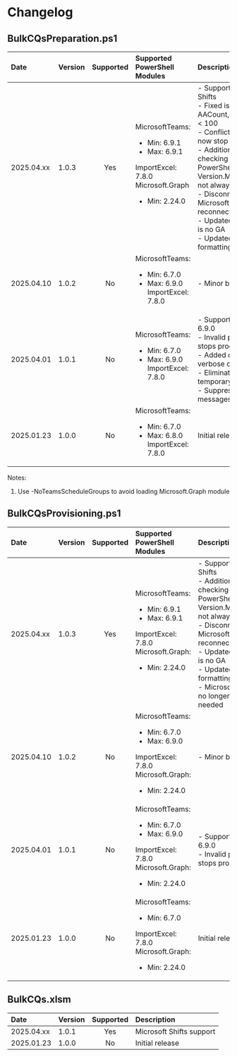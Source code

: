 # Changelog

## BulkCQsPreparation.ps1

| Date       | Version | Supported | Supported PowerShell Modules | Description                                               |
|:-----------|:-------|:---------:|:-----------------------------|:----------------------------------------------------------|
| 2025.04.xx | 1.0.3  | Yes       | MicrosoftTeams:<ul><li>Min: 6.9.1</li><li>Max: 6.9.1</li></ul>ImportExcel: 7.8.0<br>Microsoft.Graph<ul><li>Min: 2.24.0</li></ul> | - Support for Microsoft Shifts<br>- Fixed issue with -AACount, -CQCount when < 100<br>- Conflicting parameters now stop processing<br>- Additional method for checking version of PowerShell modules as Version.Major/Version.Minor not always returned<br>- Disconnect from Microsoft.Graph before reconnect<br>- Updated Help as Callback is no GA<br>- Updated output formatting |
| 2025.04.10 | 1.0.2  | No        | MicrosoftTeams:<ul><li>Min: 6.7.0</li><li>Max: 6.9.0<br>ImportExcel: 7.8.0 | - Minor bug fixes        |
| 2025.04.01 | 1.0.1  | No        | MicrosoftTeams:<ul><li>Min: 6.7.0</li><li>Max: 6.9.0<br>ImportExcel: 7.8.0  | - Support MicrosoftTeams  6.9.0<br>- Invalid paramater now stops processing<br>- Added counters on verbose output<br>- Eliminated use of temporary spreadsheets<br>- Suppressed CQ warning messages |
| 2025.01.23 | 1.0.0  | No        | MicrosoftTeams:<ul><li>Min: 6.7.0</li><li>Max: 6.8.0<br>ImportExcel: 7.8.0  | Initial release               |

Notes:
1. Use -NoTeamsScheduleGroups to avoid loading Microsoft.Graph module

## BulkCQsProvisioning.ps1

| Date       | Version | Supported | Supported PowerShell Modules | Description                                               |
|:-----------|:-------|:---------:|:-----------------------------|:----------------------------------------------------------|
| 2025.04.xx | 1.0.3  | Yes       | MicrosoftTeams:<ul><li>Min: 6.9.1</li><li>Max: 6.9.1</li></ul>ImportExcel: 7.8.0<br>Microsoft.Graph:<ul><li>Min: 2.24.0</li></ul> |  - Support for Microsoft Shifts<br>- Additional method for checking version of PowerShell modules as Version.Major/Version.Minor not always returned<br>- Disconnect from Microsoft.Graph before reconnect<br>- Updated Help as Callback is no GA<br>- Updated output formatting<br>- Microsoft.Graph module no longer loaded if not needed |
| 2025.04.10 | 1.0.2  | No        | MicrosoftTeams:<ul><li>Min: 6.7.0</li><li>Max: 6.9.0</li></ul>ImportExcel: 7.8.0<br>Microsoft.Graph:<ul><li>Min: 2.24.0</li></ul>  | - Minor bug fixes |
| 2025.04.01 | 1.0.1  | No        | MicrosoftTeams:<ul><li>Min: 6.7.0</li><li>Max: 6.9.0</li></ul>ImportExcel: 7.8.0<br>Microsoft.Graph:<ul><li>Min: 2.24.0</li></ul>  | - Support MicrosoftTeams  6.9.0<br>- Invalid paramater now stops processing |
| 2025.01.23 | 1.0.0  | No        | MicrosoftTeams:<ul><li>Min: 6.7.0</li></ul>ImportExcel: 7.8.0<br>Microsoft.Graph:<ul><li>Min: 2.24.0</li></ul>  | Initial release  |


## BulkCQs.xlsm

| Date       | Version | Supported | Description                                               |
|:-----------|:-------|:---------:|:-----------------------------|
| 2025.04.xx | 1.0.1  | Yes       | Microsoft Shifts support     |
| 2025.01.23 | 1.0.0  | No        | Initial release              |
